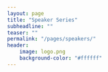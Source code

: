 ```yaml
---
layout: page
title: "Speaker Series"
subheadline: ""
teaser: ""
permalink: "/pages/speakers/"
header:
	image: logo.png
    background-color: "#ffffff"
---
```

